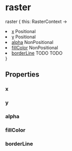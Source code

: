 # raster

<tldr>
<p><format style="bold" color="GoldenRod">raster</format> <format style="italic">{ this: RasterContext -></format></p>
<list type="none">
<li>
<a href="#x"><format style="bold" color="CadetBlue">x</format></a> <format style="superscript">Positional</format>
<include from="properties.topic" element-id="signature-of-positional"></include>
</li>
<li>
<a href="#y"><format style="bold" color="CadetBlue">y</format></a> <format style="superscript">Positional</format>
<include from="properties.topic" element-id="signature-of-positional"></include>
</li>
<li>
<a href="#alpha"><format style="bold" color="DarkGray">alpha</format></a> <format style="superscript">NonPositional</format>
<include from="properties.topic" element-id="signature-of-nonpos-alpha"></include>
</li>
<li>
<a href="#fillcolor"><format style="bold" color="DarkGray">fillColor</format></a> <format style="superscript">NonPositional</format>
<include from="properties.topic" element-id="signature-of-nonpos-color"></include>
</li>
<li>
<a href="#borderline"><format style="bold" color="DarkGray">borderLine</format></a> <format style="superscript">TODO</format>
TODO
</li>
</list>
<format style="italic">}</format>
</tldr>

## Properties

### x

<include from="properties.topic" element-id="x-property"/>

### y

<include from="properties.topic" element-id="y-property"/>

### alpha

<include from="properties.topic" element-id="alpha-property"/>

### fillColor

<include from="properties.topic" element-id="fillColor-property"/>

### borderLine

